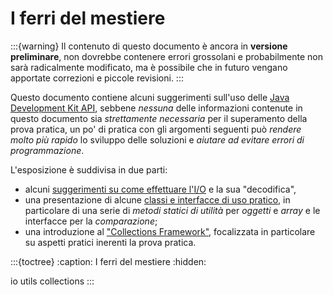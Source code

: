 # I ferri del mestiere

:::{warning}
Il contenuto di questo documento è ancora in **versione preliminare**, non
dovrebbe contenere errori grossolani e probabilmente non sarà radicalmente
modificato, ma è possibile che in futuro vengano apportate correzioni e piccole
revisioni.
:::

Questo documento contiene alcuni suggerimenti sull'uso delle [Java Development
Kit API](https://docs.oracle.com/en/java/javase/17/docs/api/), sebbene *nessuna*
delle informazioni contenute in questo documento sia *strettamente necessaria*
per il superamento della prova pratica, un po' di pratica con gli argomenti
seguenti può *rendere molto più rapido* lo sviluppo delle soluzioni e *aiutare
ad evitare errori di programmazione*.

L'esposizione è suddivisa in due parti:

* alcuni [suggerimenti su come effettuare l'I/O](io) e la sua "decodifica",
* una presentazione di alcune [classi e interfacce di uso
  pratico](utils), in particolare di una serie di
  *metodi statici di utilità* per *oggetti* e *array* e le interfacce per la
  *comparazione*;
* una introduzione al ["Collections Framework"](collections),
  focalizzata in particolare su aspetti pratici inerenti la prova pratica.

:::{toctree}
:caption: I ferri del mestiere
:hidden:

io
utils
collections
:::
